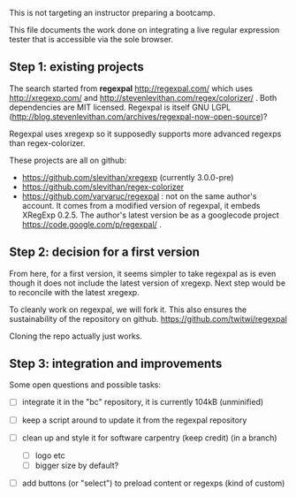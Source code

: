 This is not targeting an instructor preparing a bootcamp.

This file documents the work done on integrating a live regular expression tester that is accessible via the sole browser.

## Step 1: existing projects

The search started from **regexpal** http://regexpal.com/ which uses http://xregexp.com/ and http://stevenlevithan.com/regex/colorizer/ .
Both dependencies are MIT licensed.
Regexpal is itself GNU LGPL (http://blog.stevenlevithan.com/archives/regexpal-now-open-source)?

Regexpal uses xregexp so it supposedly supports more advanced regexps than regex-colorizer.

These projects are all on github:

- https://github.com/slevithan/xregexp (currently 3.0.0-pre)
- https://github.com/slevithan/regex-colorizer
- https://github.com/varvaruc/regexpal : not on the same author's account. It comes from a modified version of regexpal, it embeds XRegExp 0.2.5. The author's latest version be as a googlecode project https://code.google.com/p/regexpal/ . 

## Step 2: decision for a first version

From here, for a first version, it seems simpler to take regexpal as is even though it does not include the latest version of xregexp. Next step would be to reconcile with the latest xregexp.

To cleanly work on regexpal, we will fork it.
This also ensures the sustainability of the repository on github.
https://github.com/twitwi/regexpal

Cloning the repo actually just works.

## Step 3: integration and improvements

Some open questions and possible tasks:

- [ ] integrate it in the "bc" repository, it is currently 104kB (unminified)
- [ ] keep a script around to update it from the regexpal repository
- [ ] clean up and style it for software carpentry (keep credit) (in a branch)
  - [ ] logo etc
  - [ ] bigger size by default?
- [ ] add buttons (or "select") to preload content or regexps (kind of custom)

